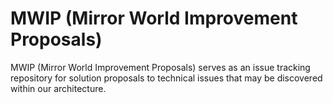 # MWIP (Mirror World Improvement Proposals)

MWIP (Mirror World Improvement Proposals) serves as an issue tracking repository for solution proposals to technical issues that may be discovered within our architecture.
